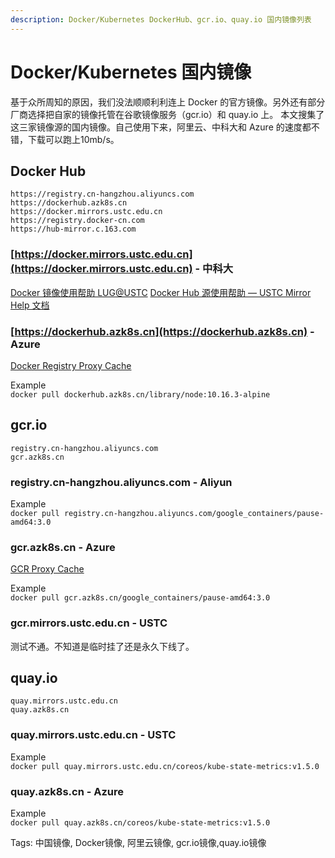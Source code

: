 ```yaml
---
description: Docker/Kubernetes DockerHub、gcr.io、quay.io 国内镜像列表
---
```


# Docker/Kubernetes 国内镜像

基于众所周知的原因，我们没法顺顺利利连上 Docker 的官方镜像。另外还有部分厂商选择把自家的镜像托管在谷歌镜像服务（gcr.io）和 quay.io 上。 本文搜集了这三家镜像源的国内镜像。自己使用下来，阿里云、中科大和 Azure 的速度都不错，下载可以跑上10mb/s。

## Docker Hub

```text
https://registry.cn-hangzhou.aliyuncs.com
https://dockerhub.azk8s.cn
https://docker.mirrors.ustc.edu.cn
https://registry.docker-cn.com
https://hub-mirror.c.163.com
```

### [https://docker.mirrors.ustc.edu.cn](https://docker.mirrors.ustc.edu.cn) - 中科大

[Docker 镜像使用帮助 LUG@USTC](https://lug.ustc.edu.cn/wiki/mirrors/help/docker) [Docker Hub 源使用帮助 — USTC Mirror Help 文档](http://mirrors.ustc.edu.cn/help/dockerhub.html)

### [https://dockerhub.azk8s.cn](https://dockerhub.azk8s.cn) - Azure

[Docker Registry Proxy Cache](http://mirror.azure.cn/help/docker-registry-proxy-cache.html)

Example  
`docker pull dockerhub.azk8s.cn/library/node:10.16.3-alpine`

## gcr.io

```text
registry.cn-hangzhou.aliyuncs.com
gcr.azk8s.cn
```

### registry.cn-hangzhou.aliyuncs.com - Aliyun

Example  
`docker pull registry.cn-hangzhou.aliyuncs.com/google_containers/pause-amd64:3.0`

### gcr.azk8s.cn - Azure

[GCR Proxy Cache](http://mirror.azure.cn/help/gcr-proxy-cache.html)

Example  
`docker pull gcr.azk8s.cn/google_containers/pause-amd64:3.0`

### gcr.mirrors.ustc.edu.cn - USTC

测试不通。不知道是临时挂了还是永久下线了。

## quay.io

```text
quay.mirrors.ustc.edu.cn
quay.azk8s.cn
```

### quay.mirrors.ustc.edu.cn - USTC

Example  
`docker pull quay.mirrors.ustc.edu.cn/coreos/kube-state-metrics:v1.5.0`

### quay.azk8s.cn - Azure

Example  
`docker pull quay.azk8s.cn/coreos/kube-state-metrics:v1.5.0`

Tags: 中国镜像, Docker镜像, 阿里云镜像, gcr.io镜像,quay.io镜像


